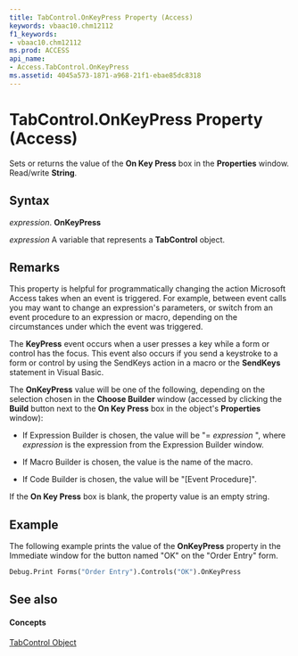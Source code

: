 ```yaml
---
title: TabControl.OnKeyPress Property (Access)
keywords: vbaac10.chm12112
f1_keywords:
- vbaac10.chm12112
ms.prod: ACCESS
api_name:
- Access.TabControl.OnKeyPress
ms.assetid: 4045a573-1871-a968-21f1-ebae85dc8318
---
```



# TabControl.OnKeyPress Property (Access)

Sets or returns the value of the  **On Key Press** box in the **Properties** window. Read/write **String**.


## Syntax

 _expression_. **OnKeyPress**

 _expression_ A variable that represents a **TabControl** object.


## Remarks

This property is helpful for programmatically changing the action Microsoft Access takes when an event is triggered. For example, between event calls you may want to change an expression's parameters, or switch from an event procedure to an expression or macro, depending on the circumstances under which the event was triggered. 

The  **KeyPress** event occurs when a user presses a key while a form or control has the focus. This event also occurs if you send a keystroke to a form or control by using the SendKeys action in a macro or the **SendKeys** statement in Visual Basic.

The  **OnKeyPress** value will be one of the following, depending on the selection chosen in the **Choose Builder** window (accessed by clicking the **Build** button next to the **On Key Press** box in the object's **Properties** window):


- If Expression Builder is chosen, the value will be "= _expression_ ", where _expression_ is the expression from the Expression Builder window.
    
- If Macro Builder is chosen, the value is the name of the macro. 
    
- If Code Builder is chosen, the value will be "[Event Procedure]". 
    
If the  **On Key Press** box is blank, the property value is an empty string.


## Example

The following example prints the value of the  **OnKeyPress** property in the Immediate window for the button named "OK" on the "Order Entry" form.


```vb
Debug.Print Forms("Order Entry").Controls("OK").OnKeyPress
```


## See also


#### Concepts


[TabControl Object](tabcontrol-object-access.md)

